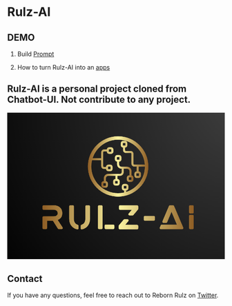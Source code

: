 # Rulz-AI

## DEMO

   1. Build [Prompt](https://twitter.com/i/status/1706212962053308655)
     
   2. How to turn Rulz-AI into an [apps](https://twitter.com/i/status/1706211100558250471)

## Rulz-AI is a personal project cloned from Chatbot-UI. Not contribute to any project.

![Rulz-AI](./next.png)

## Contact

If you have any questions, feel free to reach out to Reborn Rulz on [Twitter](https://twitter.com/rulz_reborn).
